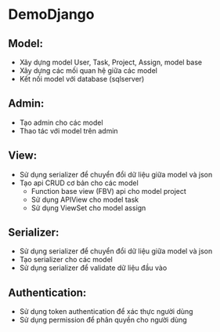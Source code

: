 # DemoDjango
## Model: 
 - Xây dựng model User, Task, Project, Assign, model base
 - Xây dựng các mối quan hệ giữa các model
 - Kết nối model với database (sqlserver)
## Admin:
 - Tạo admin cho các model
 - Thao tác với model trên admin
## View:
 - Sử dụng serializer để chuyển đổi dữ liệu giữa model và json
 - Tạo api CRUD cơ bản cho các model
   - Function base view (FBV) api cho model project
   - Sử dụng APIView cho model task
   - Sử dụng ViewSet cho model assign
## Serializer:
 - Sử dụng serializer để chuyển đổi dữ liệu giữa model và json
 - Tạo serializer cho các model
 - Sử dụng serializer để validate dữ liệu đầu vào
## Authentication:
 - Sử dụng token authentication để xác thực người dùng
 - Sử dụng permission để phân quyền cho người dùng
